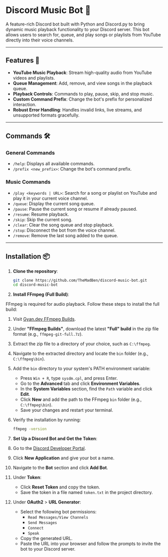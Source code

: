 # Discord Music Bot 🎵

A feature-rich Discord bot built with Python and Discord.py to bring dynamic music playback functionality to your Discord server. This bot allows users to search for, queue, and play songs or playlists from YouTube directly into their voice channels.

---

## Features 🚀

- **YouTube Music Playback**: Stream high-quality audio from YouTube videos and playlists.
- **Queue Management**: Add, remove, and view songs in the playback queue.
- **Playback Controls**: Commands to play, pause, skip, and stop music.
- **Custom Command Prefix**: Change the bot's prefix for personalized interaction.
- **Robust Error Handling**: Handles invalid links, live streams, and unsupported formats gracefully.

---

## Commands 🛠️

### General Commands
- `/help`: Displays all available commands.
- `/prefix <new_prefix>`: Change the bot's command prefix.

### Music Commands
- `/play <keywords | URL>`: Search for a song or playlist on YouTube and play it in your current voice channel.
- `/queue`: Display the current song queue.
- `/pause`: Pause the current song or resume if already paused.
- `/resume`: Resume playback.
- `/skip`: Skip the current song.
- `/clear`: Clear the song queue and stop playback.
- `/stop`: Disconnect the bot from the voice channel.
- `/remove`: Remove the last song added to the queue.

---

## Installation 📦

1. **Clone the repository**:
   ```bash
   git clone https://github.com/TheMadBen/discord-music-bot.git
   cd discord-music-bot

2. **Install FFmpeg (Full Build)**:

FFmpeg is required for audio playback. Follow these steps to install the full build:

1. Visit [Gyan.dev FFmpeg Builds](https://www.gyan.dev/ffmpeg/builds/).
2. Under **"FFmpeg Builds"**, download the latest **"Full" build** in the zip file format (e.g., `ffmpeg-git-full.7z`).
3. Extract the zip file to a directory of your choice, such as `C:\ffmpeg`.
4. Navigate to the extracted directory and locate the `bin` folder (e.g., `C:\ffmpeg\bin`).
5. Add the `bin` directory to your system's PATH environment variable:
   - Press `Win + R`, type `sysdm.cpl`, and press Enter.
   - Go to the **Advanced** tab and click **Environment Variables**.
   - In the **System Variables** section, find the `Path` variable and click **Edit**.
   - Click **New** and add the path to the FFmpeg `bin` folder (e.g., `C:\ffmpeg\bin`).
   - Save your changes and restart your terminal.
6. Verify the installation by running:
   ```bash
   ffmpeg -version

3. **Set Up a Discord Bot and Get the Token**:

1. Go to the [Discord Developer Portal](https://discord.com/developers/applications).
2. Click **New Application** and give your bot a name.
3. Navigate to the **Bot** section and click **Add Bot**.
4. Under **Token**:
   - Click **Reset Token** and copy the token.
   - Save the token in a file named `token.txt` in the project directory.
5. Under **OAuth2** > **URL Generator**:
   - Select the following bot permissions:
     - `Read Messages/View Channels`
     - `Send Messages`
     - `Connect`
     - `Speak`
   - Copy the generated URL.
   - Paste the URL into your browser and follow the prompts to invite the bot to your Discord server.


